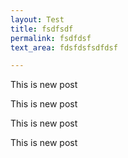 ```yaml
---
layout: Test
title: fsdfsdf
permalink: fsdfdsf
text_area: fdsfdsfsdfdsf

---
```

This is new post 

This is new post 

This is new post 

This is new post 